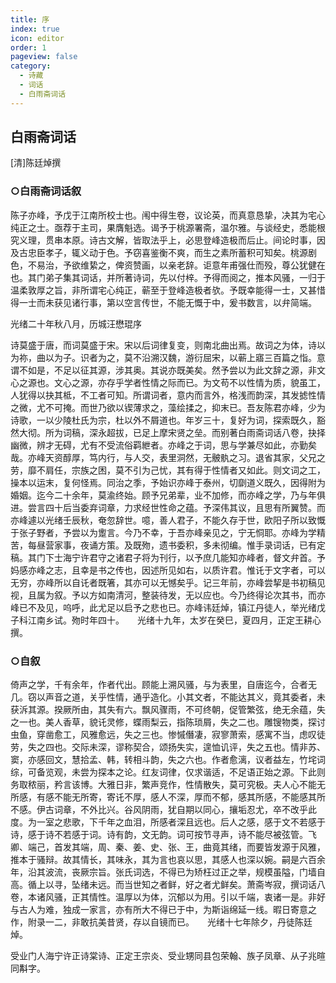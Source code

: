 ```yaml
---
title: 序
index: true
icon: editor
order: 1
pageview: false
category:
  - 诗藏
  - 词话
  - 白雨斋词话
---
```


## 白雨斋词话

[清]陈廷焯撰  
  
### ○白雨斋词话叙  
  
陈子亦峰，予戊于江南所校士也。闱中得生卷，议论英，而真意恳挚，决其为宅心纯正之士。亟荐于主司，果膺魁选。谒予于桃源署斋，温尔雅。与谈经史，悉能根究义理，贯串本原。诗古文解，皆取法乎上，必思登峰造极而后止。间论时事，因及古忠臣孝子，辄义动于色。予窃喜鉴衡不爽，而生之素所蓄积可知矣。桃源剧色，不易治，予欲维絷之，俾资赞画，以亲老辞。讵意年甫强仕而殁，尊公犹健在也。其门弟子集其词话，并所著诗词，先以付梓。予得而阅之，推本风骚，一归于温柔敦厚之旨，非所谓宅心纯正，蕲至于登峰造极者欤。予既幸能得一士，又甚惜得一士而未获见诸行事，第以空言传世，不能无慨于中，爰书数言，以弁简端。  

光绪二十年秋八月，历城汪懋琨序  
  
诗莫盛于唐，而词莫盛于宋。宋以后词律复变，则南北曲出焉。故词之为体，诗以为祢，曲以为子。识者为之，莫不沿溯汉魏，游衍屈宋，以蕲上寤三百篇之恉。意谓不如是，不足以征其源，涉其奥。其说亦既美矣。然予尝以为此文辞之源，非文心之源也。文心之源，亦存乎学者性情之际而已。为文苟不以性情为质，貌虽工，人犹得以抉其柢，不工者可知。所谓词者，意内而言外，格浅而韵深，其发摅性情之微，尤不可掩。而世乃欲以锲薄求之，藻绘揉之，抑末已。吾友陈君亦峰，少为诗歌，一以少陵杜氏为宗，杜以外不屑道也。年岁三十，复好为词，探索既久，豁然大彻。所为词稿，深永超拔，已足上摩宋贤之垒。而别著白雨斋词话八卷，抉择幽微，辨才无碍，尤有不受流俗羁紲者。亦峰之于词，思与学兼尽如此，亦勤矣哉。亦峰天资醇厚，笃内行，与人交，表里洞然，无骳骫之习。退省其家，父兄之劳，靡不肩任，宗族之困，莫不引为己忧，其有得于性情者又如此。则文词之工，操本以运末，复何怪焉。同治之季，予始识亦峰于泰州，切劘道义既久，因得附为婚姻。迄今二十余年，莫渝终始。顾予兄弟辈，业不加修，而亦峰之学，乃与年俱进。尝言四十后当委弃词章，力求经世性命之蕴。予深伟其议，且思有所翼赞。而亦峰遽以光绪壬辰秋，奄忽辞世。噫，善人君子，不能久存于世，欧阳子所以致慨于张子野者，予尝以为躗言。今乃不幸，于吾亦峰亲见之，宁无恫耶。亦峰为学精苦，每昼营家事，夜诵方策。及既歾，遗书委积，多未彻编。惟手录词话，已有定稿。其门下士海宁许君守之诸君子将为刊行，以予庶几能知亦峰者，督文弁首。予妈感亦峰之志，且幸是书之传也，因述所见如右，以质许君。惟讬于文字者，可以无穷，亦峰所以自讬者既箸，其亦可以无憾矣乎。记三年前，亦峰尝挈是书初稿见视，且属为叙。予以方如南清河，整装待发，无以应也。今乃终得论次其书，而亦峰已不及见，呜呼，此尤足以启予之悲也已。亦峰讳廷焯，镇江丹徒人，举光绪戊子科江南乡试。歾时年四十。　　光绪十九年，太岁在癸巳，夏四月，正定王耕心撰。  
  
### ○自叙  
  
倚声之学，千有余年，作者代出。顾能上溯风骚，与为表里，自唐迄今，合者无几。窃以声音之道，关乎性情，通乎造化。小其文者，不能达其义，竟其委者，未获泝其源。揆厥所由，其失有六。飘风骤雨，不可终朝，促管繁弦，绝无余蕴，失之一也。美人香草，貌讬灵修，蝶雨梨云，指陈琐屑，失之二也。雕锼物类，探讨虫鱼，穿凿愈工，风雅愈远，失之三也。惨慽僭凄，寂寥萧索，感寓不当，虑叹徒劳，失之四也。交际未深，谬称契合，颂扬失实，遑恤讥评，失之五也。情非苏、窦，亦感回文，慧拾孟、韩，转相斗韵，失之六也。作者愈漓，议者益左，竹垞词综，可备览观，未尝为探本之论。红友词律，仅求谐适，不足语正始之源。下此则务取秾丽，矜言该博。大雅日非，繁声竞作，性情散失，莫可究极。夫人心不能无所感，有感不能无所寄，寄讬不厚，感人不深，厚而不郁，感其所感，不能感其所不感。伊古词章，不外比兴。谷风阴雨，犹自期以同心，攘垢忍尤，卒不改乎此度。为一室之悲歌，下千年之血泪，所感者深且远也。后人之感，感于文不若感于诗，感于诗不若感于词。诗有韵，文无韵。词可按节寻声，诗不能尽被弦管。飞卿、端己，首发其端，周、秦、姜、史、张、王，曲竟其绪，而要皆发源于风雅，推本于骚辩。故其情长，其味永，其为言也哀以思，其感人也深以婉。嗣是六百余年，沿其波流，丧厥宗旨。张氏词选，不得已为矫枉过正之举，规模虽隘，门墙自高。循上以寻，坠绪未远。而当世知之者鲜，好之者尤鲜矣。萧斋岑寂，撰词话八卷，本诸风骚，正其情性。温厚以为体，沉郁以为用。引以千端，衷诸一是。非好与古人为难，独成一家言，亦有所大不得已于中，为斯诣绵延一线。暇日寄意之作，附录一二，非敢抗美昔贤，存以自镜而已。　　光绪十七年除夕，丹徒陈廷焯。  
  
受业门人海宁许正诗棠诗、正定王宗炎、受业甥同县包荣翰、族子凤章、从子兆暄同斠字。  
